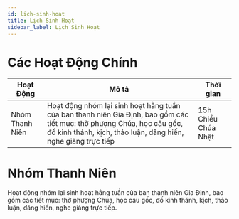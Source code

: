 ```yaml
---
id: lich-sinh-hoat
title: Lịch Sinh Hoạt
sidebar_label: Lịch Sinh Hoạt
---
```


# Các Hoạt Động Chính

| Hoạt Động       | Mô tả                                                                                                                                                                                   | Thời gian           |
| --------------- | --------------------------------------------------------------------------------------------------------------------------------------------------------------------------------------- | ------------------- |
| Nhóm Thanh Niên | Hoạt động nhóm lại sinh hoạt hằng tuần của ban thanh niên Gia Định, bao gồm các tiết mục: thờ phượng Chúa, học câu gốc, đố kinh thánh, kịch, thảo luận, dâng hiến, nghe giảng trực tiếp | 15h Chiều Chúa Nhật |

# Nhóm Thanh Niên

Hoạt động nhóm lại sinh hoạt hằng tuần của ban thanh niên Gia Định, bao gồm các tiết mục: thờ phượng Chúa, học câu gốc, đố kinh thánh, kịch, thảo luận, dâng hiến, nghe giảng trực tiếp.
